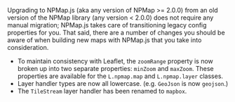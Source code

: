 Upgrading to NPMap.js (aka any version of NPMap >= 2.0.0) from an old version of the NPMap library (any version < 2.0.0) does not require any manual migration; NPMap.js takes care of transitioning legacy config properties for you. That said, there are a number of changes you should be aware of when building new maps with NPMap.js that you take into consideration.

- To maintain consistency with Leaflet, the `zoomRange` property is now broken up into two separate properties: `minZoom` and `maxZoom`. These properties are available for the `L.npmap.map` and `L.npmap.layer` classes.
- Layer handler types are now all lowercase. (e.g. `GeoJson` is now `geojson`.)
- The `TileStream` layer handler has been renamed to `mapbox`.